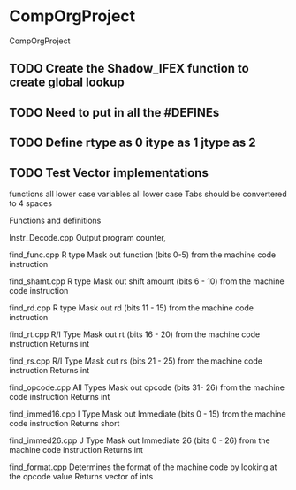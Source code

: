 # CompOrgProject
CompOrgProject

## TODO Create the Shadow_IFEX function to create global lookup
## TODO Need to put in all the #DEFINEs
## TODO Define rtype as 0 itype as 1 jtype as 2
## TODO Test Vector implementations

functions all lower case
variables all lower case
Tabs should be convertered to 4 spaces


Functions and definitions

Instr_Decode.cpp
    Output program counter,

find_func.cpp
    R type
    Mask out function (bits 0-5) from the machine code instruction

find_shamt.cpp
    R type
    Mask out shift amount (bits 6 - 10) from the machine code instruction

find_rd.cpp
    R type
    Mask out rd (bits 11 - 15) from the machine code instruction


find_rt.cpp
    R/I Type
    Mask out rt (bits 16 - 20) from the machine code instruction
    Returns int

find_rs.cpp
    R/I Type
    Mask out rs (bits 21 - 25) from the machine code instruction
    Returns int

find_opcode.cpp
    All Types
    Mask out opcode (bits 31- 26) from the machine code instruction
    Returns int

find_immed16.cpp
    I Type
    Mask out Immediate (bits 0 - 15) from the machine code instruction
    Returns short

find_immed26.cpp
    J Type
    Mask out Immediate 26 (bits 0 - 26) from the machine code instruction
    Returns int

find_format.cpp
    Determines the format of the machine code by looking at the opcode value
    Returns vector of ints
